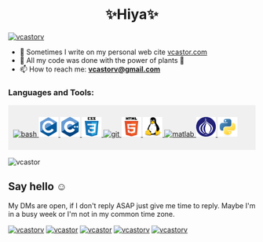 <h1 align="center">✨Hiya✨</h1>
<!--<p align="left"> <img src="https://komarev.com/ghpvc/?username=vcastor&label=Profile%20views&color=0e75b6&style=flat" alt="vcastor" /> </p>-->

  <p align="left">
    <a href="https://twitter.com/vcastorv" target="blank"><img src="https://img.shields.io/twitter/follow/vcastorv?logo=twitter&style=for-the-badge" alt="vcastorv" /></a>
  </p>

- 📝 Sometimes I write on my personal web cite [vcastor.com](https://vcastor.com)
- 🌱 All my code was done with the power of plants 🌱
- 📫 How to reach me: **vcastorv@gmail.com**

<h3 align="left">Languages and Tools:</h3>  

<div style="background-color: #f0f0f0; padding: 10px;">
  <p align="left">
    <a href="https://www.gnu.org/software/bash/" target="_blank" rel="noreferrer"> <img src="https://bashlogo.com/img/symbol/svg/monochrome_light.svg" alt="bash" width="40" height="40"/> </a> 
    <!--<a href="https://www.gnu.org/software/bash/" target="_blank" rel="noreferrer"> <img src="https://www.vectorlogo.zone/logos/gnu_bash/gnu_bash-icon.svg" alt="bash" width="40" height="40"/> </a> -->
    <a href="https://www.cprogramming.com/" target="_blank" rel="noreferrer"> <img src="https://raw.githubusercontent.com/devicons/devicon/master/icons/c/c-original.svg" alt="c" width="40" height="40"/> </a> 
    <a href="https://www.w3schools.com/cpp/" target="_blank" rel="noreferrer"> <img src="https://raw.githubusercontent.com/devicons/devicon/master/icons/cplusplus/cplusplus-original.svg" alt="cplusplus" width="40" height="40"/> </a> 
    <a href="https://www.w3schools.com/css/" target="_blank" rel="noreferrer"> <img src="https://raw.githubusercontent.com/devicons/devicon/master/icons/css3/css3-original-wordmark.svg" alt="css3" width="40" height="40"/> </a> 
    <a href="https://git-scm.com/" target="_blank" rel="noreferrer"> <img src="https://www.vectorlogo.zone/logos/git-scm/git-scm-icon.svg" alt="git" width="40" height="40"/> </a> 
    <a href="https://www.w3.org/html/" target="_blank" rel="noreferrer"> <img src="https://raw.githubusercontent.com/devicons/devicon/master/icons/html5/html5-original-wordmark.svg" alt="html5" width="40" height="40"/> </a> 
    <a href="https://www.linux.org/" target="_blank" rel="noreferrer"> <img src="https://raw.githubusercontent.com/devicons/devicon/master/icons/linux/linux-original.svg" alt="linux" width="40" height="40"/> </a> 
    <a href="https://www.mathworks.com/" target="_blank" rel="noreferrer"> <img src="https://upload.wikimedia.org/wikipedia/commons/2/21/Matlab_Logo.png" alt="matlab" width="40" height="40"/> </a> 
    <!--<a href="https://www.perl.org/" target="_blank" rel="noreferrer"> <img src="https://api.iconify.design/logos-perl.svg" alt="perl" width="40" height="40"/> </a> -->
    <a href="https://www.perl.org/" target="_blank" rel="noreferrer"> <img src="https://raw.githubusercontent.com/devicons/devicon/master/icons/perl/perl-original.svg" alt="perl" width="40" height="40"/> </a>
    <a href="https://www.python.org" target="_blank" rel="noreferrer"> <img src="https://raw.githubusercontent.com/devicons/devicon/master/icons/python/python-original.svg" alt="python" width="40" height="40"/> </a>
  </p> 
</div>

  <p>
    <img align="center" src="https://github-readme-stats.vercel.app/api/top-langs?username=vcastor&show_icons=true&locale=en&layout=compact" alt="vcastor" />
  </p>

## Say hello ☺️

My DMs are open, if I don't reply ASAP just give me time to reply. Maybe I'm in a busy week or I'm not in my common time zone.

  <p align="left">  
    <a href="https://twitter.com/vcastorv" target="blank"><img align="center" src="https://raw.githubusercontent.com/rahuldkjain/github-profile-readme-generator/master/src/images/icons/Social/twitter.svg" alt="vcastorv" height="30" width="40" /></a>  
    <a href="https://linkedin.com/in/vcastor" target="blank"><img align="center" src="https://raw.githubusercontent.com/rahuldkjain/github-profile-readme-generator/master/src/images/icons/Social/linked-in-alt.svg" alt="vcastor" height="30" width="40" /></a>  
    <a href="https://stackoverflow.com/users/vcastor" target="blank"><img align="center" src="https://raw.githubusercontent.com/rahuldkjain/github-profile-readme-generator/master/src/images/icons/Social/stack-overflow.svg" alt="vcastor" height="30" width="40" /></a>  
    <a href="https://fb.com/vcastorv" target="blank"><img align="center" src="https://raw.githubusercontent.com/rahuldkjain/github-profile-readme-generator/master/src/images/icons/Social/facebook.svg" alt="vcastorv" height="30" width="40" /></a>  
    <a href="https://instagram.com/vcastorv" target="blank"><img align="center" src="https://raw.githubusercontent.com/rahuldkjain/github-profile-readme-generator/master/src/images/icons/Social/instagram.svg" alt="vcastorv" height="30" width="40" /></a>   
</p>

